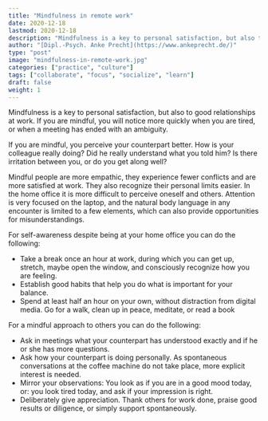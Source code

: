 ```yaml
---
title: "Mindfulness in remote work"
date: 2020-12-18
lastmod: 2020-12-18
description: "Mindfulness is a key to personal satisfaction, but also to good relationships at work. If you are mindful, you will notice more quickly when you are tired, or when a meeting has ended with an ambiguity"
author: "[Dipl.-Psych. Anke Precht](https://www.ankeprecht.de/)"
type: "post"
image: "mindfulness-in-remote-work.jpg"
categories: ["practice", "culture"]
tags: ["collaborate", "focus", "socialize", "learn"]
draft: false
weight: 1
---
```


Mindfulness is a key to personal satisfaction, but also to good relationships at work. If you are mindful, you will notice more quickly when you are tired, or when a meeting has ended with an ambiguity.

<!--more-->

If you are mindful, you perceive your counterpart better. How is your colleague really doing? Did he really understand what you told him? Is there irritation between you, or do you get along well?

Mindful people are more empathic, they experience fewer conflicts and are more satisfied at work. They also recognize their personal limits easier. In the home office it is more difficult to perceive oneself and others. Attention is very focused on the laptop, and the natural body language in any encounter is limited to a few elements, which can also provide opportunities for misunderstandings.

For self-awareness despite being at your home office you can do the following:

* Take a break once an hour at work, during which you can get up, stretch, maybe open the window, and consciously recognize how you are feeling.
* Establish good habits that help you do what is important for your balance.
* Spend at least half an hour on your own, without distraction from digital media. Go for a walk, clean up in peace, meditate, or read a book

For a mindful approach to others you can do the following:

* Ask in meetings what your counterpart has understood exactly and if he or she has more questions.
* Ask how your counterpart is doing personally. As spontaneous conversations at the coffee machine do not take place, more explicit interest is needed.
* Mirror your observations: You look as if you are in a good mood today, or: you look tired today, and ask if your impression is right.
* Deliberately give appreciation. Thank others for work done, praise good results or diligence, or simply support spontaneously.
